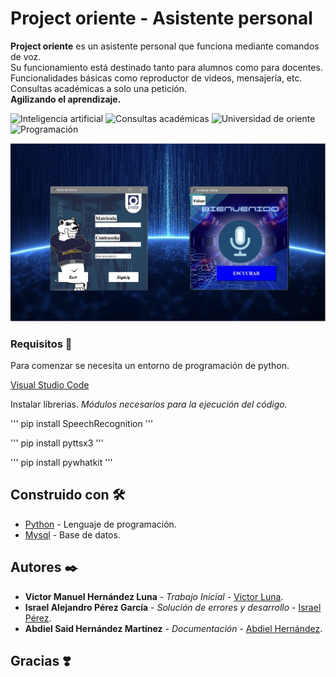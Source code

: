 # Project oriente - Asistente personal

**Project oriente** es un asistente personal que funciona mediante comandos de voz.  
Su funcionamiento está destinado tanto para alumnos como para docentes.  
Funcionalidades básicas como reproductor de videos, mensajería, etc.  
Consultas académicas a solo una petición.  
**Agilizando el aprendizaje.**

![Inteligencia artificial](https://img.shields.io/badge/-Inteligencia%20artificial%20here-brightgreen?longCache=true&style=for-the-badge)
![Consultas académicas](https://img.shields.io/badge/-Consultas%20académicas-yellow?longCache=true&style=for-the-badge)
![Universidad de oriente](https://img.shields.io/badge/-Universidad%20de%20oriente-blue?longCache=true&style=for-the-badge)
![Programación](https://img.shields.io/badge/-Programación-red?longCache=true&style=for-the-badge)

<p align="center"><a href="Preview.png"><img src="Preview.png" alt="Preview" width="700px"/></a></p>

### Requisitos 🔧

Para comenzar se necesita un entorno de programación de python.  

[Visual Studio Code](https://code.visualstudio.com/)

Instalar líbrerias. 
_Módulos necesarios para la ejecución del código._ 

'''
pip install SpeechRecognition
'''

'''
pip install pyttsx3
'''

'''
pip install pywhatkit
'''
## Construido con 🛠️

* [Python](https://www.python.org/) - Lenguaje de programación.  
* [Mysql](https://www.mysql.com/) - Base de datos.  

## Autores ✒️

* **Victor Manuel Hernández Luna** - *Trabajo Inicial* - [Victor Luna](https://github.com/VictorLuna02012003).  
* **Israel Alejandro Pérez García** - *Solución de errores y desarrollo* - [Israel Pérez](https://github.com/DCRael).  
* **Abdiel Said Hernández Martínez** - *Documentación* - [Abdiel Hernández](https://github.com/Teakosprey).  

## Gracias ❣️